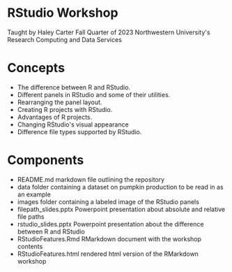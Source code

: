 # RStudio Workshop
 Taught by Haley Carter
 Fall Quarter of 2023
 Northwestern University's Research Computing and Data Services

# Concepts
* The difference between R and RStudio.
* Different panels in RStudio and some of their utilities.
* Rearranging the panel layout.
* Creating R projects with RStudio.
* Advantages of R projects.
* Changing RStudio's visual appearance
* Difference file types supported by RStudio.

# Components
* README.md markdown file outlining the repository
* data folder containing a dataset on pumpkin production to be read in as an example
* images folder containing a labeled image of the RStudio panels
* filepath\_slides.pptx Powerpoint presentation about absolute and relative file paths
* rstudio\_slides.pptx Powerpoint presentation about the difference between R and RStudio
* RStudioFeatures.Rmd RMarkdown document with the workshop contents
* RStudioFeatures.html rendered html version of the RMarkdown workshop

